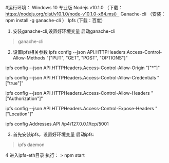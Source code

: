 #运行环境：
	Windows 10 专业版
	Nodejs v10.1.0 （下载：https://nodejs.org/dist/v10.1.0/node-v10.1.0-x64.msi）
	Ganache-cli （安装：npm install -g ganache-cli ）
	Ipfs  (下载：百度)

1.	安装ganache-cli,设置好环境变量
启动ganache-cli
> ganache-cli
2.	设置ipfs相关参数
ipfs config --json API.HTTPHeaders.Access-Control-Allow-Methods "[\"PUT\", \"GET\", \"POST\", \"OPTIONS\"]"

ipfs config --json API.HTTPHeaders.Access-Control-Allow-Origin "[\"*\"]"

ipfs config --json API.HTTPHeaders.Access-Control-Allow-Credentials "[\"true\"]"

ipfs config --json API.HTTPHeaders.Access-Control-Allow-Headers "[\"Authorization\"]"

ipfs config --json API.HTTPHeaders.Access-Control-Expose-Headers "[\"Location\"]"

ipfs config Addresses.API /ip4/127.0.0.1/tcp/5001

3.	首先安装ipfs，设置好环境变量
启动ipfs:
> ipfs daemon

4	进入ipfs-eth目录
	执行： > npm start
